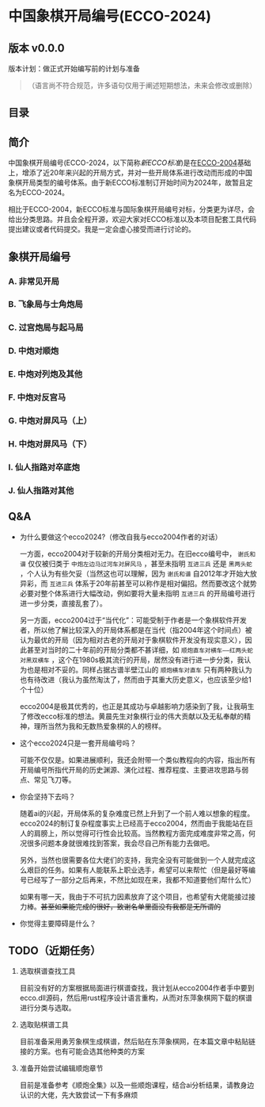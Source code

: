 # 中国象棋开局编号(ECCO-2024)
## 版本 v0.0.0
版本计划：做正式开始编写前的计划与准备

>（语言尚不符合规范，许多语句仅用于阐述短期想法，未来会修改或删除）
## 目录


## 简介
中国象棋开局编号(ECCO-2024，以下简称*新ECCO标准*)是在[ECCO-2004](https://baike.baidu.com/item/%E4%B8%AD%E5%9B%BD%E8%B1%A1%E6%A3%8B%E5%BC%80%E5%B1%80%E7%BC%96%E5%8F%B7%E4%BD%93%E7%B3%BB/10968662)基础上，增添了近20年来兴起的开局方式，并对一些开局体系进行改动而形成的中国象棋开局类型的编号体系。由于新ECCO标准制订开始时间为2024年，故暂且定名为ECCO-2024。

相比于ECCO-2004，新ECCO标准与国际象棋开局编号对标，分类更为详尽，会给出分类思路。并且会全程开源，欢迎大家对ECCO标准以及本项目配套工具代码提出建议或者代码提交。我是一定会虚心接受而进行讨论的。

## 象棋开局编号

### A. 非常见开局
### B. 飞象局与士角炮局
### C. 过宫炮局与起马局
### D. 中炮对顺炮
### E. 中炮对列炮及其他
### F. 中炮对反宫马
### G. 中炮对屏风马（上）
### H. 中炮对屏风马（下）
### I. 仙人指路对卒底炮
### J. 仙人指路对其他

## Q&A

- 为什么要做这个ecco2024?（修改自我与ecco2004作者的对话）

    一方面，ecco2004对于较新的开局分类相对无力。在旧ecco编号中， `谢氏和谱` 仅仅被归类于 `中炮左边马过河车对屏风马` ，甚至未指明 `互进三兵` 还是 `黑两头蛇` ，个人认为有些欠妥（当然这也可以理解，因为 `谢氏和谱` 自2012年才开始大放异彩，而 `互进三兵` 体系于20年前甚至可以称作是相对偏招。然而要改这个就势必要对整个体系进行大幅改动，例如要将大量未指明 `互进三兵` 的开局编号进行进一步分类，直接乱套了）。
    
    另一方面，ecco2004过于“当代化”：可能受制于作者是一个象棋软件开发者，所以他了解比较深入的开局体系都是在当代（指2004年这个时间点）被认为最优的开局（因为相对古老的开局对于象棋软件开发没有现实意义），因此甚至对当时的二十年前的开局分类都不甚详细，如 `顺炮直车对横车——红两头蛇对黑双横车` ，这个在1980s极其流行的开局，居然没有进行进一步分类，我认为也是相对不妥的。同样占据古谱半壁江山的 `顺炮横车对直车` 只有两种我认为也有待改进（我认为虽然淘汰了，然而由于其重大历史意义，也应该至少给1个十位）

    ecco2004是极其优秀的，也正是其成功与卓越影响力感染到了我，让我萌生了修改ecco标准的想法。黄晨先生对象棋行业的伟大贡献以及无私奉献的精神，理所当然为我和无数热爱象棋的人的榜样。

- 这个ecco2024只是一套开局编号吗？

    可能不仅仅是。如果进展顺利，我还会附带一个类似教程向的内容，指出所有开局编号所指代开局的历史渊源、演化过程、推荐程度、主要进攻思路与弱点、常见飞刀等。

- 你会坚持下去吗？

    随着ai的兴起，开局体系的复杂难度已然上升到了一个前人难以想象的程度。ecco2024的制订复杂程度事实上已经高于ecco2004，然而由于我能站在巨人的肩膀上，所以觉得可行性会比较高。当然教程方面完成难度非常之高，何况很多问题本身就很难找到答案，我会尽自己所有能力去做吧。

    另外，当然也很需要各位大佬们的支持，我完全没有可能做到一个人就完成这么艰巨的任务。如果有人能联系上职业选手，希望可以来帮忙（但是最好等编号已经写了一部分之后再来，不然比如现在来，我都不知道要他们帮什么忙）

    如果有哪一天，我由于不可抗力因素放弃了这个项目，也希望有大佬能接过接力棒。~~甚至如果能完成的很好，致谢名单里面没有我都是无所谓的~~

- 你觉得主要障碍是什么？

    

## TODO（近期任务）
1. 选取棋谱查找工具

    目前没有好的方案根据局面进行棋谱查找，我计划从ecco2004作者手中要到ecco.dll源码，然后用rust程序设计语言重构，从而对东萍象棋网下载的棋谱进行分类与选取。

2. 选取贴棋谱工具

    目前准备采用勇芳象棋生成棋谱，然后贴在东萍象棋网，在本篇文章中粘贴链接的方案。也有可能会选其他种类的方案

3. 准备开始尝试编辑顺炮章节

    目前是准备参考《顺炮全集》以及一些顺炮课程，结合ai分析结果，请教身边认识的大佬，先大致尝试一下有多麻烦